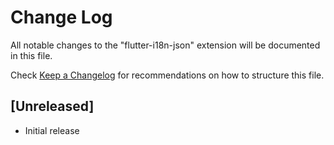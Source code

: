 # Change Log

All notable changes to the "flutter-i18n-json" extension will be documented in this file.

Check [Keep a Changelog](http://keepachangelog.com/) for recommendations on how to structure this file.

## [Unreleased]

- Initial release